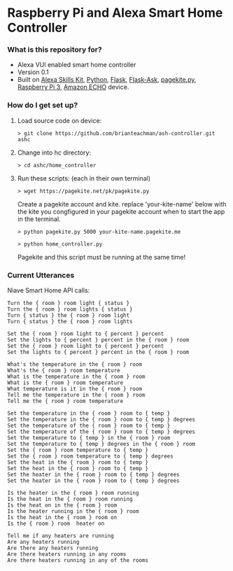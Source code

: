 # Raspberry Pi and Alexa Smart Home Controller #

### What is this repository for? ###

* Alexa VUI enabled smart home controller
* Version 0.1
* Built on [Alexa Skills Kit](https://developer.amazon.com/alexa-skills-kit), [Python](https://www.python.org/), [Flask](http://flask.readthedocs.io/en/latest/), [Flask-Ask](https://flask-ask.readthedocs.io/en/latest/index.html), [pagekite.py](https://pagekite.net/), [Raspberry Pi 3](https://www.raspberrypi.org/documentation/), [Amazon ECHO](https://www.amazon.com/All-New-Amazon-Echo-Dot-Add-Alexa-To-Any-Room) device.

### How do I get set up? ###


1. Load source code on device:
	
	`> git clone https://github.com/brianteachman/ash-controller.git ashc`

2. Change into hc directory:

	`> cd ashc/home_controller`

3. Run these scripts: (each in their own terminal)

	`> wget https://pagekite.net/pk/pagekite.py`

	Create a pagekite account and kite. replace 'your-kite-name' below with the kite you congfigured in your pagekite account when to start the app in the terminal.

	`> python pagekite.py 5000 your-kite-name.pagekite.me`

	`> python home_controller.py`

	Pagekite and this script must be running at the same time!

### Current Utterances ###

Niave Smart Home API calls:

```
Turn the { room } room light { status }
Turn the { room } room lights { status }
Turn { status } the { room } room light
Turn { status } the { room } room lights

Set the { room } room light to { percent } percent
Set the lights to { percent } percent in the { room } room
Set the { room } room light to { percent } percent
Set the lights to { percent } percent in the { room } room

What's the temperature in the { room } room
What's the { room } room temperature
What is the temperature in the { room } room
What is the { room } room temperature
What temperature is it in the { room } room
Tell me the temperature in the { room } room
Tell me the { room } room temperature

Set the temperature in the { room } room to { temp }
Set the temperature in the { room } room to { temp } degrees
Set the temperature of the { room } room to { temp }
Set the temperature of the { room } room to { temp } degrees
Set the temperature to { temp } in the { room } room
Set the temperature to { temp } degrees in the { room } room
Set the { room } room temperature to { temp }
Set the { room } room temperature to { temp } degrees
Set the heat in the { room } room to { temp }
Set the heat in the { room } room to { temp }
Set the heater in the { room } room to { temp } degrees
Set the heater in the { room } room to { temp } degrees

Is the heater in the { room } room running
Is the heat in the { room } room running
Is the heat on in the { room } room
Is the heater running in the { room } room
Is the heat in the { room } room on
Is the { room } room  heater on

Tell me if any heaters are running
Are any heaters running
Are there any heaters running
Are there heaters running in any rooms
Are there heaters running in any of the rooms
```